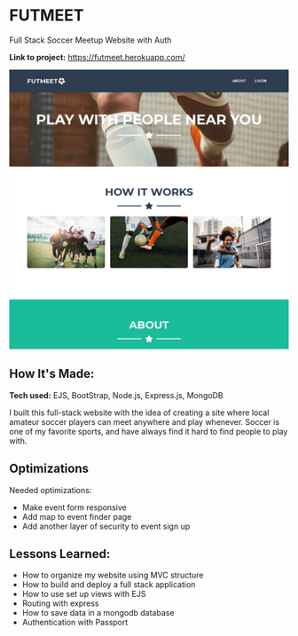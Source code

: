 # FUTMEET
Full Stack Soccer Meetup Website with Auth

**Link to project:** https://futmeet.herokuapp.com/

![alt tag](./FUTMEET.png)

## How It's Made:

**Tech used:** EJS, BootStrap, Node.js, Express.js, MongoDB

I built this full-stack website with the idea of creating a site where local amateur soccer players can meet anywhere and play whenever. Soccer is one of my favorite sports, and have always find it hard to find people to play with. 

## Optimizations

Needed optimizations: 
- Make event form responsive
- Add map to event finder page
- Add another layer of security to event sign up

## Lessons Learned:

- How to organize my website using MVC structure
- How to build and deploy a full stack application
- How to use set up views with EJS
- Routing with express 
- How to save data in a mongodb database
- Authentication with Passport



